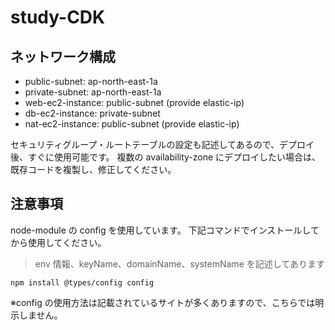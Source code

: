 # study-CDK

## ネットワーク構成

- public-subnet: ap-north-east-1a
- private-subnet: ap-north-east-1a
- web-ec2-instance: public-subnet (provide elastic-ip)
- db-ec2-instance: private-subnet
- nat-ec2-instance: public-subnet (provide elastic-ip)

セキュリティグループ・ルートテーブルの設定も記述してあるので、デプロイ後、すぐに使用可能です。
複数の availability-zone にデプロイしたい場合は、既存コードを複製し、修正してください。

## 注意事項

node-module の config を使用しています。
下記コマンドでインストールしてから使用してください。

> env 情報、keyName、domainName、systemName を記述してあります

```shell
npm install @types/config config
```

※config の使用方法は記載されているサイトが多くありますので、こちらでは明示しません。

